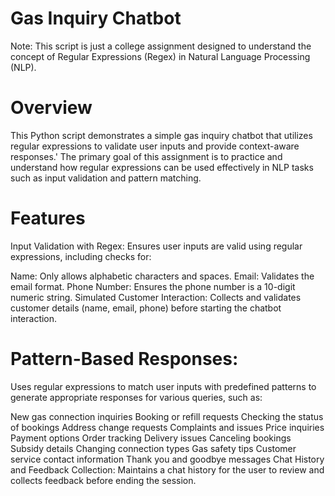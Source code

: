 # Gas Inquiry Chatbot
Note: This script is just a college assignment designed to understand the concept of Regular Expressions (Regex) in Natural Language Processing (NLP).

# Overview
This Python script demonstrates a simple gas inquiry chatbot that utilizes regular expressions to validate user inputs and provide context-aware responses.'
The primary goal of this assignment is to practice and understand how regular expressions can be used effectively in NLP tasks such as input validation and pattern matching.

# Features
Input Validation with Regex: Ensures user inputs are valid using regular expressions, including checks for:

Name: Only allows alphabetic characters and spaces.
Email: Validates the email format.
Phone Number: Ensures the phone number is a 10-digit numeric string.
Simulated Customer Interaction: Collects and validates customer details (name, email, phone) before starting the chatbot interaction.

# Pattern-Based Responses: 

Uses regular expressions to match user inputs with predefined patterns to generate appropriate responses for various queries, such as:

New gas connection inquiries
Booking or refill requests
Checking the status of bookings
Address change requests
Complaints and issues
Price inquiries
Payment options
Order tracking
Delivery issues
Canceling bookings
Subsidy details
Changing connection types
Gas safety tips
Customer service contact information
Thank you and goodbye messages
Chat History and Feedback Collection: Maintains a chat history for the user to review and collects feedback before ending the session.

